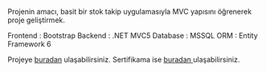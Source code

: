 Projenin amacı, basit bir stok takip uygulamasıyla MVC yapısını öğrenerek proje geliştirmek.

Frontend : Bootstrap
Backend  : .NET MVC5
Database : MSSQL
ORM : Entity Framework 6

Projeye <a href="https://www.udemy.com/course/mvc5-ile-sifirdan-adim-adim-web-projesi-gelistirme/" target="_blank" >buradan</a> ulaşabilirsiniz.
Sertifikama ise <a href="https://www.udemy.com/certificate/UC-8ee1c1e3-f059-417c-9d1e-265025739257/"  target="_blank" >buradan </a> ulaşabilirsiniz.
